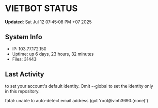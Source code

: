 # VIETBOT STATUS
**Updated**: Sat Jul 12 07:45:08 PM +07 2025

## System Info
- IP: 103.77.172.150
- Uptime: up 6 days, 23 hours, 32 minutes
- Files: 31443

## Last Activity

to set your account's default identity.
Omit --global to set the identity only in this repository.

fatal: unable to auto-detect email address (got 'root@vinh3690.(none)')
